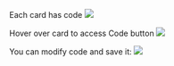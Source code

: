 Each card has code
![](LFR25Q4.png)

Hover over card to access Code button
![](I5ZENSh.png)

You can modify code and save it:
![](yaAIy5V.png)
